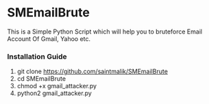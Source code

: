 # SMEmailBrute

This is a Simple Python Script which will help you to bruteforce Email Account Of Gmail, Yahoo etc.

### Installation Guide

1. git clone https://github.com/saintmalik/SMEmailBrute
2. cd SMEmailBrute
3. chmod +x gmail_attacker.py
4. python2 gmail_attacker.py

